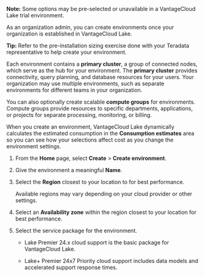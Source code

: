 **Note:** Some options may be pre-selected or unavailable in a VantageCloud Lake trial environment.

As an organization admin, you can create environments once your organization is established in VantageCloud Lake.

**Tip:** Refer to the pre-installation sizing exercise done with your Teradata representative to help create your environment.

Each environment contains a **primary cluster**, a group of connected nodes, which serve as the hub for your environment. The **primary cluster** provides connectivity, query planning, and database resources for your users. Your organization may use multiple environments, such as separate environments for different teams in your organization.

You can also optionally create scalable **compute groups** for environments. Compute groups provide resources to specific departments, applications, or projects for separate processing, monitoring, or billing.

When you create an environment, VantageCloud Lake dynamically calculates the estimated consumption in the **Consumption estimates** area so you can see how your selections affect cost as you change the environment settings.

1.  From the **Home** page, select **Create** > **Create environment**.


1.  Give the environment a meaningful **Name**.


1.  Select the **Region** closest to your location to for best performance.

    Available regions may vary depending on your cloud provider or other settings.


1.  Select an **Availability zone** within the region closest to your location for best performance.


1.  Select the service package for the environment.

    -   Lake Premier 24.x cloud support is the basic package for VantageCloud Lake.


    -   Lake+ Premier 24x7 Priority cloud support includes data models and accelerated support response times.


